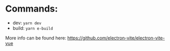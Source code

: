 # Commands:
- dev: `yarn dev`
- build: `yarn e-build`

More info can be found here: https://github.com/electron-vite/electron-vite-vue
